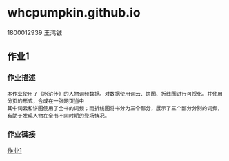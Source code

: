 # whcpumpkin.github.io
1800012939 王鸿铖
 ## 作业1
 ### 作业描述
    本作业使用了《水浒传》的人物词频数据。对数据使用词云、饼图、折线图进行可视化。并使用分页的形式，合成在一张网页当中
    其中词云和饼图使用了全书的词频；而折线图将书分为三个部分，展示了三个部分分别的词频，有助于发现人物在全书不同时期的登场情况。
### 作业链接
   [作业1](whcpumpkin.github.io/tab_base.html)
